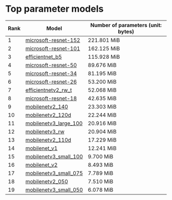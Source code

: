 # Top parameter models

| Rank | Model | Number of parameters (unit: bytes) |
| --- | --- | --- |
| 1 | <a href="microsoft-resnet-152.md">microsoft-resnet-152</a> | 221.801 MiB |
| 2 | <a href="microsoft-resnet-101.md">microsoft-resnet-101</a> | 162.125 MiB |
| 3 | <a href="efficientnet_b5.md">efficientnet_b5</a> | 115.928 MiB |
| 4 | <a href="microsoft-resnet-50.md">microsoft-resnet-50</a> | 89.676 MiB |
| 5 | <a href="microsoft-resnet-34.md">microsoft-resnet-34</a> | 81.195 MiB |
| 6 | <a href="microsoft-resnet-26.md">microsoft-resnet-26</a> | 53.200 MiB |
| 7 | <a href="efficientnetv2_rw_t.md">efficientnetv2_rw_t</a> | 52.068 MiB |
| 8 | <a href="microsoft-resnet-18.md">microsoft-resnet-18</a> | 42.635 MiB |
| 9 | <a href="mobilenetv2_140.md">mobilenetv2_140</a> | 23.303 MiB |
| 10 | <a href="mobilenetv2_120d.md">mobilenetv2_120d</a> | 22.244 MiB |
| 11 | <a href="mobilenetv3_large_100.md">mobilenetv3_large_100</a> | 20.916 MiB |
| 12 | <a href="mobilenetv3_rw.md">mobilenetv3_rw</a> | 20.904 MiB |
| 13 | <a href="mobilenetv2_110d.md">mobilenetv2_110d</a> | 17.229 MiB |
| 14 | <a href="mobilenet_v1.md">mobilenet_v1</a> | 12.241 MiB |
| 15 | <a href="mobilenetv3_small_100.md">mobilenetv3_small_100</a> | 9.700 MiB |
| 16 | <a href="mobilenet_v2.md">mobilenet_v2</a> | 8.493 MiB |
| 17 | <a href="mobilenetv3_small_075.md">mobilenetv3_small_075</a> | 7.789 MiB |
| 18 | <a href="mobilenetv2_050.md">mobilenetv2_050</a> | 7.510 MiB |
| 19 | <a href="mobilenetv3_small_050.md">mobilenetv3_small_050</a> | 6.078 MiB |
